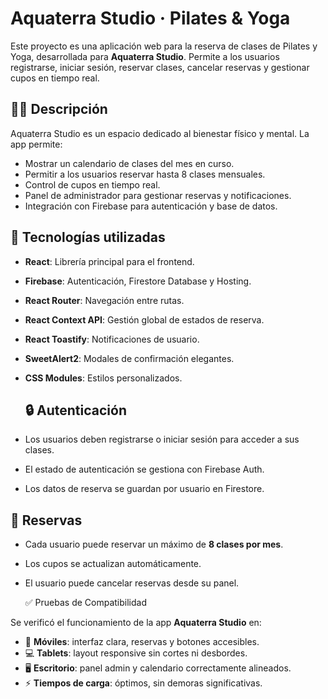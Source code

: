# Aquaterra Studio · Pilates & Yoga

Este proyecto es una aplicación web para la reserva de clases de Pilates y Yoga, desarrollada para **Aquaterra Studio**.
Permite a los usuarios registrarse, iniciar sesión, reservar clases, cancelar reservas y gestionar cupos en tiempo real.

## 🧘‍♀️ Descripción

Aquaterra Studio es un espacio dedicado al bienestar físico y mental. La app permite:
- Mostrar un calendario de clases del mes en curso.
- Permitir a los usuarios reservar hasta 8 clases mensuales.
- Control de cupos en tiempo real.
- Panel de administrador para gestionar reservas y notificaciones.
- Integración con Firebase para autenticación y base de datos.

## 🚀 Tecnologías utilizadas

- **React**: Librería principal para el frontend.
- **Firebase**: Autenticación, Firestore Database y Hosting.
- **React Router**: Navegación entre rutas.
- **React Context API**: Gestión global de estados de reserva.
- **React Toastify**: Notificaciones de usuario.
- **SweetAlert2**: Modales de confirmación elegantes.
- **CSS Modules**: Estilos personalizados.

  ## 🔒 Autenticación

- Los usuarios deben registrarse o iniciar sesión para acceder a sus clases.
- El estado de autenticación se gestiona con Firebase Auth.
- Los datos de reserva se guardan por usuario en Firestore.

## 📅 Reservas

- Cada usuario puede reservar un máximo de **8 clases por mes**.
- Los cupos se actualizan automáticamente.
- El usuario puede cancelar reservas desde su panel.

   ✅ Pruebas de Compatibilidad

Se verificó el funcionamiento de la app **Aquaterra Studio** en:
- 📱 **Móviles**: interfaz clara, reservas y botones accesibles.
- 💻 **Tablets**: layout responsive sin cortes ni desbordes.
- 🖥️ **Escritorio**: panel admin y calendario correctamente alineados.
- ⚡ **Tiempos de carga**: óptimos, sin demoras significativas.
